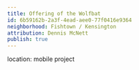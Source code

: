 ```yaml
---
title: Offering of the Wolfbat
id: 6b59162b-2a3f-4ead-aee0-77f0416e9364
neighborhood: Fishtown / Kensington
attribution: Dennis McNett
publish: true
---
```


location: mobile project


            










            